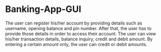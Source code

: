 # Banking-App-GUI

The user can register his/her account by providing details such as username, opening balance and pin number. After that, the user has to provide those details in order to access their account. The user can view his/her transaction details, balance inquiry, credit and debit amount. By entering a certain amount only, the user can credit or debit amounts.
